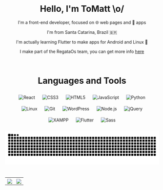   

<br/>  


<h1 align="center">Hello, I'm ToMatt \o/</h1>
<div valign="top" align="center">

 I'm a front-end developer, focused on 🌐 web pages and 📱 apps  
  

 I'm from Santa Catarina, Brazil 🇧🇷  
  

 I'm actually learning Flutter to make apps for Android and Linux 🐧  
  

 I make part of the RegataOs team, you can get more info [here](http://www.regataos.com.br)  


</div>  

<br/>  

<h1 align="center">Languages and Tools</h1>
<div align="center">  
<img style="margin: 10px" src="https://profilinator.rishav.dev/skills-assets/react-original-wordmark.svg" alt="React" height="50" />  
<img style="margin: 10px" src="https://profilinator.rishav.dev/skills-assets/css3-original-wordmark.svg" alt="CSS3" height="50" />  
<img style="margin: 10px" src="https://profilinator.rishav.dev/skills-assets/html5-original-wordmark.svg" alt="HTML5" height="50" />  
<img style="margin: 10px" src="https://profilinator.rishav.dev/skills-assets/javascript-original.svg" alt="JavaScript" height="50" />  
<img style="margin: 10px" src="https://profilinator.rishav.dev/skills-assets/python-original.svg" alt="Python" height="50" />  
<img style="margin: 10px" src="https://profilinator.rishav.dev/skills-assets/linux-original.svg" alt="Linux" height="50" />  
<img style="margin: 10px" src="https://profilinator.rishav.dev/skills-assets/git-scm-icon.svg" alt="Git" height="50" />  
<img style="margin: 10px" src="https://profilinator.rishav.dev/skills-assets/wordpress.png" alt="WordPress" height="50" />  
<img style="margin: 10px" src="https://profilinator.rishav.dev/skills-assets/nodejs-original-wordmark.svg" alt="Node.js" height="50" />  
<img style="margin: 10px" src="https://profilinator.rishav.dev/skills-assets/jquery.png" alt="jQuery" height="50" />  
<img style="margin: 10px" src="https://profilinator.rishav.dev/skills-assets/xampp.png" alt="XAMPP" height="50" />  
<img style="margin: 10px" src="https://profilinator.rishav.dev/skills-assets/flutterio-icon.svg" alt="Flutter" height="50" />  
<img style="margin: 10px" src="https://profilinator.rishav.dev/skills-assets/sass-original.svg" alt="Sass" height="50" />  
</div>   

<br/>  

<img src="https://raw.githubusercontent.com/ToMattBan/ToMattBan/output/github-contribution-grid-snake.svg" />

<h1 align="center"></h1>
<table><tr><td valign="top" halign="center" width="50%">

<img src="https://github-readme-stats.vercel.app/api?username=tomattban&show_icons=true&count_private=true&hide_border=true&theme=vision-friendly-dark" align="center" style="width: 100%" />

</td><td valign="top" halign="center" width="50%">

<img src="https://github-readme-stats.vercel.app/api/top-langs/?username=tomattban&hide_border=true&layout=compact&theme=vision-friendly-dark" align="center" style="width: 100%" />

</td></tr></table>

<br/>  

  

<br/>  

  

<br/>  


<br />
